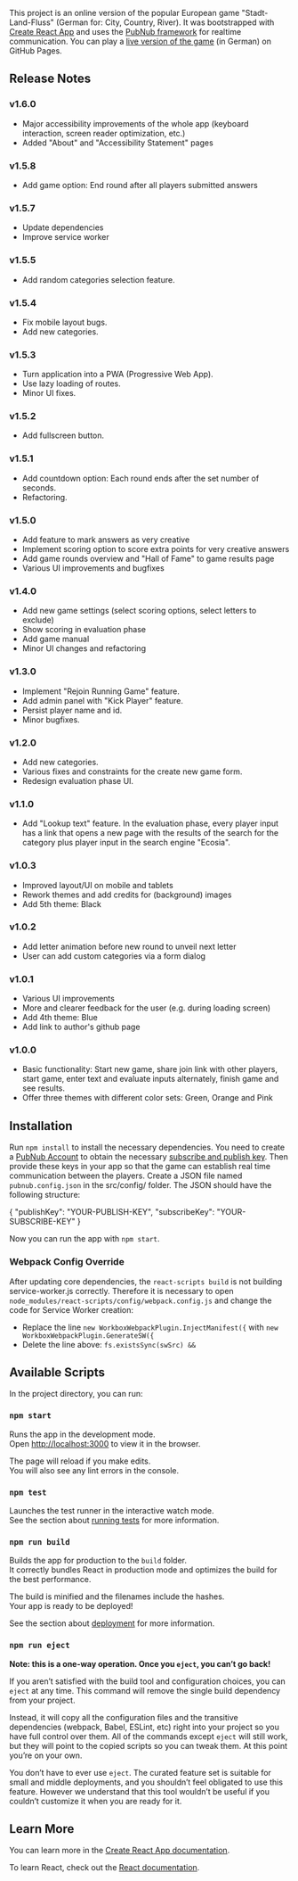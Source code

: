 This project is an online version of the popular European game "Stadt-Land-Fluss" (German for: City, Country, River). It was bootstrapped with [Create React App](https://github.com/facebook/create-react-app) and uses the [PubNub framework](https://www.pubnub.com/) for realtime communication. You can play a [live version of the game](https://alexlehner86.github.io/stadt-land-fluss/#/) (in German) on GitHub Pages.

## Release Notes

### v1.6.0

- Major accessibility improvements of the whole app (keyboard interaction, screen reader optimization, etc.)
- Added "About" and "Accessibility Statement" pages

### v1.5.8

- Add game option: End round after all players submitted answers

### v1.5.7

- Update dependencies
- Improve service worker

### v1.5.5

- Add random categories selection feature.

### v1.5.4

- Fix mobile layout bugs.
- Add new categories.

### v1.5.3

- Turn application into a PWA (Progressive Web App).
- Use lazy loading of routes.
- Minor UI fixes.

### v1.5.2

- Add fullscreen button.

### v1.5.1

- Add countdown option: Each round ends after the set number of seconds.
- Refactoring.

### v1.5.0

- Add feature to mark answers as very creative
- Implement scoring option to score extra points for very creative answers
- Add game rounds overview and "Hall of Fame" to game results page
- Various UI improvements and bugfixes

### v1.4.0

- Add new game settings (select scoring options, select letters to exclude)
- Show scoring in evaluation phase
- Add game manual
- Minor UI changes and refactoring

### v1.3.0

- Implement "Rejoin Running Game" feature.
- Add admin panel with "Kick Player" feature.
- Persist player name and id.
- Minor bugfixes.

### v1.2.0

- Add new categories.
- Various fixes and constraints for the create new game form.
- Redesign evaluation phase UI.

### v1.1.0

- Add "Lookup text" feature. In the evaluation phase, every player input has a link that opens a new page with the results of the search for the category plus player input in the search engine "Ecosia".

### v1.0.3

- Improved layout/UI on mobile and tablets
- Rework themes and add credits for (background) images
- Add 5th theme: Black

### v1.0.2

- Add letter animation before new round to unveil next letter
- User can add custom categories via a form dialog

### v1.0.1

- Various UI improvements
- More and clearer feedback for the user (e.g. during loading screen)
- Add 4th theme: Blue
- Add link to author's github page

### v1.0.0

- Basic functionality: Start new game, share join link with other players, start game, enter text and evaluate inputs alternately, finish game and see results.
- Offer three themes with different color sets: Green, Orange and Pink  

## Installation

Run `npm install` to install the necessary dependencies. You need to create a [PubNub Account](https://www.pubnub.com/) to obtain the necessary [subscribe and publish key](https://www.pubnub.com/developers/tech/admin-dashboard/keys-object/). Then provide these keys in your app so that the game can establish real time communication between the players. Create a JSON file named `pubnub.config.json` in the src/config/ folder. The JSON should have the following structure:

{
    "publishKey": "YOUR-PUBLISH-KEY",
    "subscribeKey": "YOUR-SUBSCRIBE-KEY"
}

Now you can run the app with `npm start`.

### Webpack Config Override
After updating core dependencies, the `react-scripts build` is not building service-worker.js correctly. Therefore it is necessary to open `node_modules/react-scripts/config/webpack.config.js` and change the code for Service Worker creation:
- Replace the line `new WorkboxWebpackPlugin.InjectManifest({` with `new WorkboxWebpackPlugin.GenerateSW({`
- Delete the line above: `fs.existsSync(swSrc) &&`

## Available Scripts

In the project directory, you can run:

### `npm start`

Runs the app in the development mode.<br />
Open [http://localhost:3000](http://localhost:3000) to view it in the browser.

The page will reload if you make edits.<br />
You will also see any lint errors in the console.

### `npm test`

Launches the test runner in the interactive watch mode.<br />
See the section about [running tests](https://facebook.github.io/create-react-app/docs/running-tests) for more information.

### `npm run build`

Builds the app for production to the `build` folder.<br />
It correctly bundles React in production mode and optimizes the build for the best performance.

The build is minified and the filenames include the hashes.<br />
Your app is ready to be deployed!

See the section about [deployment](https://facebook.github.io/create-react-app/docs/deployment) for more information.

### `npm run eject`

**Note: this is a one-way operation. Once you `eject`, you can’t go back!**

If you aren’t satisfied with the build tool and configuration choices, you can `eject` at any time. This command will remove the single build dependency from your project.

Instead, it will copy all the configuration files and the transitive dependencies (webpack, Babel, ESLint, etc) right into your project so you have full control over them. All of the commands except `eject` will still work, but they will point to the copied scripts so you can tweak them. At this point you’re on your own.

You don’t have to ever use `eject`. The curated feature set is suitable for small and middle deployments, and you shouldn’t feel obligated to use this feature. However we understand that this tool wouldn’t be useful if you couldn’t customize it when you are ready for it.

## Learn More

You can learn more in the [Create React App documentation](https://facebook.github.io/create-react-app/docs/getting-started).

To learn React, check out the [React documentation](https://reactjs.org/).
